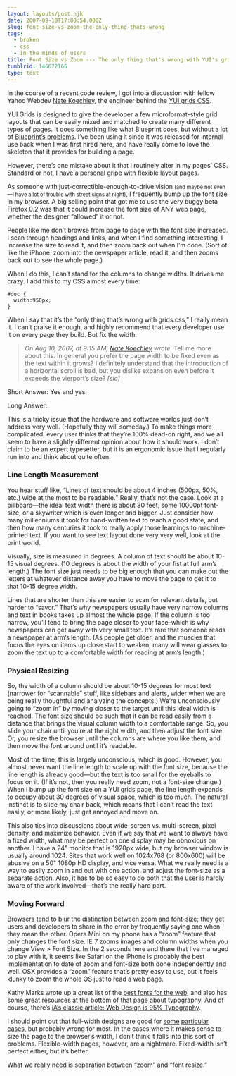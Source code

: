 ```yaml
---
layout: layouts/post.njk
date: 2007-09-10T17:00:54.000Z
slug: font-size-vs-zoom-the-only-thing-thats-wrong
tags:
  - broken
  - css
  - in the minds of users
title: Font Size vs Zoom --- The only thing that's wrong with YUI's grids.css
tumblrid: 146672166
type: text
---
```

<p>In the course of a recent code review, I got into a discussion with fellow Yahoo Webdev <a href="http://nate.koechley.com">Nate Koechley</a>, the engineer behind the <a href="http://developer.yahoo.com/yui/grids/">YUI grids CSS</a>.</p>

<p>YUI Grids is designed to give the developer a few microformat-style grid layouts that can be easily mixed and matched to create many different types of pages.  It does something like what Blueprint does, but without a lot of <a href="http://foohack.com/2007/08/blueprint-css-framework-vs-yui-grids/">Blueprint&rsquo;s problems</a>.  I&rsquo;ve been using it since it was released for internal use back when I was first hired here, and have really come to love the skeleton that it provides for building a page.</p>

<p>However, there&rsquo;s one mistake about it that I routinely alter in my pages&rsquo; CSS.  Standard or not, I have a personal gripe with flexible layout pages.</p>

<p>As someone with just-correctible-enough-to-drive vision <small>(and maybe not even&mdash;I have a lot of trouble with street signs at night)</small>, I frequently bump up the font size in my browser.  A big selling point that got me to use the very buggy beta Firefox 0.2 was that it could increase the font size of ANY web page, whether the designer &ldquo;allowed&rdquo; it or not.</p>

<p>People like me don&rsquo;t browse from page to page with the font size increased.  I scan through headings and links, and when I find something interesting, I increase the size to read it, and then zoom back out when I&rsquo;m done.  (Sort of like the iPhone: zoom into the newspaper article, read it, and then zooms back out to see the whole page.)</p>

<p>When I do this, I can&rsquo;t stand for the columns to change widths.  It drives me crazy.  I add this to my CSS almost every time:</p>

<p><code class="block css">#doc {
  width:950px;
}</code></p>

<p>When I say that it&rsquo;s the &ldquo;only thing that&rsquo;s wrong with grids.css,&rdquo; I really mean it.  I can&rsquo;t praise it enough, and highly recommend that every developer use it on every page they build.  But fix the width.</p>

<blockquote><cite class="hcard">On Aug 10, 2007, at 9:15 AM, <a class="fn" href="http://nate.koechley.com">Nate Koechley</a> wrote:</cite>
Tell me more about this. In general you prefer the page width to be fixed even as the text within it grows? I definitely understand that the introduction of a horizontal scroll is bad, but you dislike expansion even before it exceeds the vierport&rsquo;s size? <i>[sic]</i></blockquote>

<p>Short Answer: Yes and yes.</p>

<p>Long Answer:</p>

<p>This is a tricky issue that the hardware and software worlds just don&rsquo;t address very well.  (Hopefully they will someday.)  To make things more complicated, every user thinks that they&rsquo;re 100% dead-on right, and we all seem to have a slightly different opinion about how it should work.  I don&rsquo;t claim to be an expert typesetter, but it is an ergonomic issue that I regularly run into and think about quite often.</p>

<h3>Line Length Measurement</h3>

<p>You hear stuff like, <q>Lines of text should be about 4 inches (500px, 50%, etc.) wide at the most to be readable.</q>  Really, that&rsquo;s not the case.  Look at a billboard&mdash;the ideal text width there is about 30 feet, some 10000pt font-size, or a skywriter which is even longer and bigger.  Just consider how many millenniums it took for hand-written text to reach a good state, and then how many centuries it took to really apply those learnings to machine-printed text.  If you want to see text layout done very very well, look at the print world.</p>

<p>Visually, size is measured in degrees.  A column of text should be about 10-15 visual degrees.  (10 degrees is about the width of your fist at full arm&rsquo;s length.)  The font size just needs to be big enough that you can make out the letters at whatever distance away you have to move the page to get it to that 10-15 degree width.</p>

<p>Lines that are shorter than this are easier to scan for relevant details, but harder to &ldquo;savor.&rdquo;  That&rsquo;s why newspapers usually have very narrow columns and text in books takes up almost the whole page.  If the column is too narrow, you&rsquo;ll tend to bring the page closer to your face&ndash;which is why newspapers can get away with very small text.  It&rsquo;s rare that someone reads a newspaper at arm&rsquo;s length.  (As people get older, and the muscles that focus the eyes on items up close start to weaken, many will wear glasses to zoom the text up to a comfortable width for reading at arm&rsquo;s length.)</p>

<h3>Physical Resizing</h3>

<p>So, the width of a column should be about 10-15 degrees for most text (narrower for &ldquo;scannable&rdquo; stuff, like sidebars and alerts, wider when we are being really thoughtful and analyzing the concepts.)  We&rsquo;re unconsciously going to &ldquo;zoom in&rdquo; by moving closer to the target until this ideal width is reached.  The font size should be such that it can be read easily from a distance that brings the visual column width to a comfortable range.  So, you slide your chair until you&rsquo;re at the right width, and then adjust the font size.  Or, you resize the browser until the columns are where you like them, and then move the font around until it&rsquo;s readable.</p>

<p>Most of the time, this is largely unconscious, which is good.  However, you almost never want the line length to scale up with the font size, because the line length is already good&mdash;but the text is too small for the eyeballs to focus on it.  (If it&rsquo;s not, then you really need zoom, not a font-size change.)  When I bump up the font size on a YUI grids page, the line length expands to occupy about 30 degrees of visual space, which is too much.  The natural instinct is to slide my chair back, which means that I can&rsquo;t read the text easily, or more likely, just get annoyed and move on.</p>

<p>This also ties into discussions about wide-screen vs. multi-screen, pixel density, and maximize behavior.  Even if we say that we want to always have a fixed width, what may be perfect on one display may be obnoxious on another.  I have a 24&quot; monitor that is 1920px wide, but my browser window is usually around 1024.  Sites that work well on 1024x768 (or 800x600) will be abusive on a 50&quot; 1080p HD display, and vice versa.  What we really need is a way to easily zoom in and out with one action, and adjust the font-size as a separate action.  Also, it has to be so easy to do both that the user is hardly aware of the work involved&mdash;that&rsquo;s the really hard part.</p>

<h3>Moving Forward</h3>

<p>Browsers tend to blur the distinction between zoom and font-size; they get users and developers to share in the error by frequently saying one when they mean the other.  Opera Mini on my phone has a &ldquo;zoom&rdquo; feature that only changes the font size.  IE 7 zooms images and column widths when you change View &gt; Font Size.  In the 2 seconds here and there that I&rsquo;ve managed to play with it, it seems like Safari on the iPhone is probably the best implementation to date of zoom and font-size both done independently and well.  OSX provides a &ldquo;zoom&rdquo; feature that&rsquo;s pretty easy to use, but it feels klunky to zoom the whole OS just to read a web page.</p>

<p>Kathy Marks wrote up a great list of the <a href="http://www.kathymarks.com/archives/2006/11/best_fonts_for_the_web_1.html">best fonts for the web</a>, and also has some great resources at the bottom of that page about typography.  And of course, there&rsquo;s <a href="http://www.informationarchitects.jp/the-web-is-all-about-typography-period">iA&rsquo;s classic article: Web Design is 95% Typography</a>.</p>

<p>I should point out that full-width designs are good for <a href="http://search.yahoo.com/search?p=full+width+css">some</a> <a href="http://mail.yahoo.com">particular</a> <a href="http://maps.google.com/maps?q=701+1st+ave+94089">cases</a>, but probably wrong for most.  In the cases where it makes sense to size the page to the browser&rsquo;s width, I don&rsquo;t think it falls into this sort of problems.  Flexible-width pages, however, are a nightmare.  Fixed-width isn&rsquo;t perfect either, but it&rsquo;s better.</p>

<p>What we really need is separation between &ldquo;zoom&rdquo; and &ldquo;font resize.&rdquo;</p>
